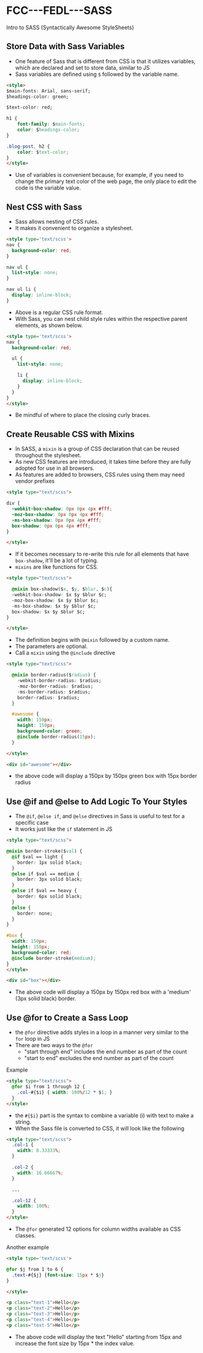# FCC---FEDL---SASS

Intro to SASS (Syntactically Awesome StyleSheets)

## Store Data with Sass Variables

- One feature of Sass that is different from CSS is that it utilizes variables, which are declared and set to store data, similar to JS
- Sass variables are defined using `$` followed by the variable name.

```html
<style>
$main-fonts: Arial, sans-serif;
$headings-color: green;

$text-color: red;

h1 {
    font-family: $main-fonts;
    color: $headings-color;
}

.blog-post, h2 {
    color: $text-color;
}
</style>
```

- Use of variables is convenient because, for example, if you need to change the primary text color of the web page, the only place to edit the code is the variable value.

## Nest CSS with Sass

- Sass allows nesting of CSS rules.
- It makes it convenient to organize a stylesheet.

```html
<style type='text/scss'>
nav {
  background-color: red;
}

nav ul {
  list-style: none;
}

nav ul li {
  display: inline-block;
}
```

- Above is a regular CSS rule format.
- With Sass, you can nest child style rules within the respective parent elements, as shown below.

```html
<style type='text/scss'>
nav {
  background-color: red; 

  ul {
    list-style: none;

    li {
      display: inline-block;
    }     
  }
}
</style>
```

- Be mindful of where to place the closing curly braces.

## Create Reusable CSS with Mixins

- In SASS, a `mixin` is a group of CSS declaration that can be reused throughout the stylesheet.
- As new CSS features are introduced, it takes time before they are fully adopted for use in all browsers.
- As features are added to browsers, CSS rules using them may need vendor prefixes

```html
<style type="text/scss">

div {
  -webkit-box-shadow: 0px 0px 4px #fff;
  -moz-box-shadow: 0px 0px 4px #fff;
  -ms-box-shadow: 0px 0px 4px #fff;
  box-shadow: 0px 0px 4px #fff;
}

</style>
```

- If it becomes necessary to re-write this rule for all elements that have `box-shadow`, it'll be a lot of typing.
- `mixins` are like functions for CSS.

```html
<style type="text/scss">

  @mixin box-shadow($x, $y, $blur, $c){ 
  -webkit-box-shadow: $x $y $blur $c;
  -moz-box-shadow: $x $y $blur $c;
  -ms-box-shadow: $x $y $blur $c;
  box-shadow: $x $y $blur $c;
}

</style>
```

- The definition begins with `@mixin` followed by a custom name.
- The parameters are optional.
- Call a `mixin` using the `@include` directive

```html
<style type="text/scss">

  @mixin border-radius($radius) {
    -webkit-border-radius: $radius;
    -moz-border-radius: $radius;
    -ms-border-radius: $radius;
    border-radius: $radius;
  }

  #awesome {
    width: 150px;
    height: 150px;
    background-color: green;
    @include border-radius(15px);
  }

</style>

<div id="awesome"></div>
```

- the above code will display a 150px by 150px green box with 15px border radius

## Use @if and @else to Add Logic To Your Styles

- The `@if`, `@else if`, and `@else` directives in Sass is useful to test for a specific case
- It works just like the `if` statement in JS

```html
<style type="text/scss">

@mixin border-stroke($val) {
  @if $val == light {
    border: 1px solid black;
  }
  @else if $val == medium {
    border: 3px solid black;
  }
  @else if $val == heavy {
    border: 6px solid black;
  }
  @else {
    border: none;
  }
}

#box {
  width: 150px;
  height: 150px;
  background-color: red;
  @include border-stroke(medium);
}
</style>

<div id="box"></div>
```

- The above code will display a 150px by 150px red box with a 'medium' (3px solid black) border.

## Use @for to Create a Sass Loop

- the `@for` directive adds styles in a loop in a manner very similar to the `for` loop in JS
- There are two ways to the `@for`
  - "start through end" includes the end number as part of the count
  - "start to end" excludes the end number as part of the count

Example

```html
<style type="text/scss">
  @for $i from 1 through 12 {
    .col-#{$i} { width: 100%/12 * $1; }
  }
</style>
```

- the `#{$i}` part is the syntax to combine a variable (i) with text to make a string.
- When the Sass file is converted to CSS, it will look like the following

```html
<style type="text/scss">
  .col-1 {
    width: 8.33333%;
  }

  .col-2 {
    width: 16.66667%;
  }

  ...

  .col-12 {
    width: 100%;
  }
</style>
```

- The `@for` generated 12 options for column widths available as CSS classes.

Another example

```html
<style type='text/scss'>

@for $j from 1 to 6 {
  .text-#{$j} {font-size: 15px * $j}
}

</style>

<p class="text-1">Hello</p>
<p class="text-2">Hello</p>
<p class="text-3">Hello</p>
<p class="text-4">Hello</p>
<p class="text-5">Hello</p>
```

- The above code will display the text "Hello" starting from 15px and increase the font size by 15px * the index value.
